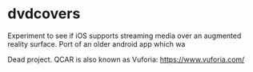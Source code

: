 # dvdcovers
Experiment to see if iOS supports streaming media over an augmented reality surface. Port of an older android app which wa

Dead project. QCAR is also known as Vuforia: https://www.vuforia.com/
